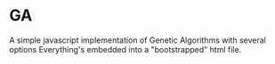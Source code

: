 # GA
A simple javascript implementation of Genetic Algorithms with several options
Everything's embedded into a "bootstrapped" html file.
